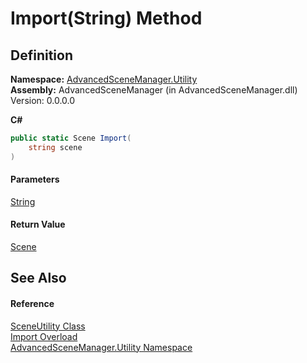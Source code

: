 # Import(String) Method

## Definition

**Namespace:** [AdvancedSceneManager.Utility](N_AdvancedSceneManager_Utility.md)\
**Assembly:** AdvancedSceneManager (in AdvancedSceneManager.dll) Version: 0.0.0.0

**C#**

```c#
public static Scene Import(
	string scene
)
```

#### Parameters

&#x20; [String](https://learn.microsoft.com/dotnet/api/system.string)&#x20;

#### Return Value

[Scene](T_AdvancedSceneManager_Models_Scene.md)

## See Also

#### Reference

[SceneUtility Class](T_AdvancedSceneManager_Utility_SceneUtility.md)\
[Import Overload](Overload_AdvancedSceneManager_Utility_SceneUtility_Import.md)\
[AdvancedSceneManager.Utility Namespace](N_AdvancedSceneManager_Utility.md)
